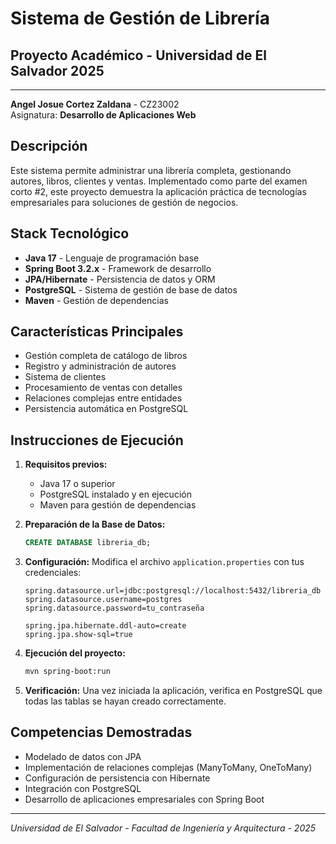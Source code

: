 # Sistema de Gestión de Librería

## Proyecto Académico - Universidad de El Salvador 2025


---


**Angel Josue Cortez Zaldana** - CZ23002  
Asignatura: **Desarrollo de Aplicaciones Web**

## Descripción

Este sistema permite administrar una librería completa, gestionando autores, libros, clientes y ventas. Implementado como parte del examen corto #2, este proyecto demuestra la aplicación práctica de tecnologías empresariales para soluciones de gestión de negocios.

## Stack Tecnológico

- **Java 17** - Lenguaje de programación base
- **Spring Boot 3.2.x** - Framework de desarrollo
- **JPA/Hibernate** - Persistencia de datos y ORM
- **PostgreSQL** - Sistema de gestión de base de datos
- **Maven** - Gestión de dependencias

## Características Principales

- Gestión completa de catálogo de libros
- Registro y administración de autores
- Sistema de clientes
- Procesamiento de ventas con detalles
- Relaciones complejas entre entidades
- Persistencia automática en PostgreSQL

## Instrucciones de Ejecución

1. **Requisitos previos:**
   - Java 17 o superior
   - PostgreSQL instalado y en ejecución
   - Maven para gestión de dependencias

2. **Preparación de la Base de Datos:**
   ```sql
   CREATE DATABASE libreria_db;
   ```

3. **Configuración:**
   Modifica el archivo `application.properties` con tus credenciales:
   ```properties
   spring.datasource.url=jdbc:postgresql://localhost:5432/libreria_db
   spring.datasource.username=postgres
   spring.datasource.password=tu_contraseña
   
   spring.jpa.hibernate.ddl-auto=create
   spring.jpa.show-sql=true
   ```

4. **Ejecución del proyecto:**
   ```bash
   mvn spring-boot:run
   ```

5. **Verificación:**
   Una vez iniciada la aplicación, verifica en PostgreSQL que todas las tablas se hayan creado correctamente.

##  Competencias Demostradas

- Modelado de datos con JPA
- Implementación de relaciones complejas (ManyToMany, OneToMany)
- Configuración de persistencia con Hibernate
- Integración con PostgreSQL
- Desarrollo de aplicaciones empresariales con Spring Boot

---


_Universidad de El Salvador - Facultad de Ingeniería y Arquitectura - 2025_


